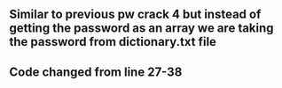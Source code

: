 ## Similar to previous pw crack 4 but instead of getting the password as an array we are taking the password from dictionary.txt file

## Code changed from line 27-38
